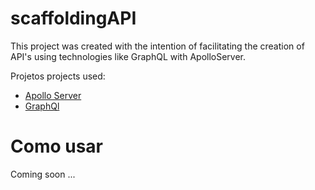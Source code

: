 # scaffoldingAPI
This project was created with the intention of facilitating the creation of API's using technologies like GraphQL with ApolloServer.

Projetos projects used:
  - [Apollo Server](https://github.com/apollographql/apollo-server)
  - [GraphQl](https://github.com/graphql/graphql-js)

# Como usar
Coming soon ...
